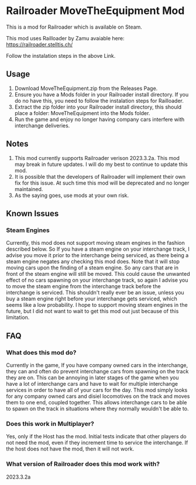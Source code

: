 # Railroader MoveTheEquipment Mod

This is a mod for Railroader which is available on Steam.

This mod uses Railloader by Zamu avaiable here: https://railroader.stelltis.ch/

Follow the instalation steps in the above Link.


## Usage
1. Download MoveTheEquipment.zip from the Releases Page.
2. Ensure you have a Mods folder in your Railroader install directory. If you do no have this, you need to follow the instalation steps for Railloader.
3. Extract the zip folder into your Railroader install directory, this should place a folder: MoveTheEquipment into the Mods folder.
4. Run the game and enjoy no longer having company cars interfere with interchange deliveries.

## Notes
1. This mod currently supports Railroader verison 2023.3.2a. This mod may break in future updates. I will do my best to continue to update this mod.
2. It is possible that the developers of Railroader will implement their own fix for this issue. At such time this mod will be deprecated and no longer maintained.
3. As the saying goes, use mods at your own risk.

## Known Issues
### Steam Engines
Currently, this mod does not support moving steam engines in the fashion described below. So If you have a steam engine on your interchange track, I advise you move it prior to the interchange being serviced, as there being a steam engine negates any checking this mod does. Note that it will stop moving cars upon the finding of a steam engine. So any cars that are in front of the steam engine will still be moved. This could cause the unwanted effect of no cars spawning on your interchange track, so again I advise you to move the steam engine from the interchange track before the interchange is serviced. This shouldn't really ever be an issue, unless you buy a steam engine right before your interchange gets serviced, which seems like a low probability. I hope to support moving steam engines in the future, but I did not want to wait to get this mod out just because of this limitation.

## FAQ
### What does this mod do?
 Currently in the game, If you have company owned cars in the interchange, they can and often do prevent interchange cars from spawning on the track they are on. This can be annoying in later stages of the game when you have a lot of interchange cars and have to wait for multiple interchange services in order to have all of your cars for the day. This mod simply looks for any company owned cars and disiel locomotives on the track and moves them to one end, coupled together. This allows interchange cars to be able to spawn on the track in situations where they normally wouldn't be able to.

### Does this work in Multiplayer?
Yes, only if the Host has the mod. Initial tests indicate that other players do not need the mod, even if they increment time to service the interchange. If the host does not have the mod, then it will not work.

### What version of Railroader does this mod work with?
2023.3.2a
